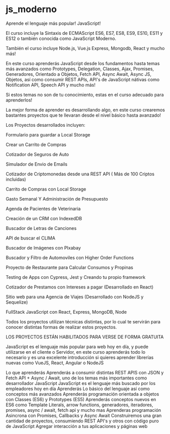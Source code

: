 # js_moderno

Aprende el lenguaje más popular! JavaScript!

El curso incluye la Sintaxis de ECMAScript ES6, ES7, ES8, ES9, ES10, ES11 y ES12 o también conocida como JavaScript Moderno.

También el curso incluye Node.js, Vue.js Express, Mongodb, React  y mucho más!

En este curso aprenderás JavaScript desde los fundamentos hasta temas más avanzados como Prototypes, Delegation, Classes, Ajax, Promises, Generadores, Orientado a Objetos, Fetch API, Async Await, Async JS, Objetos, así como consumir REST APIs, API's de JavaScript nátivas como Notification API, Speech API y mucho más!

Si estos temas no son de tu conocimiento, estas en el curso adecuado para aprenderlos!

La mejor forma de aprender es desarrollando algo, en este curso crearemos bastantes proyectos que te llevaran desde el nivel básico hasta avanzado!

Los Proyectos desarrollados incluyen:

Formulario para guardar a Local Storage

Crear un Carrito de Compras

Cotizador de Seguros de Auto

Simulador de Envio de Emails

Cotizador de Criptomonedas desde una REST API ( Más de 100 Criptos incluidas)

Carrito de Compras con Local Storage

Gasto Semanal  Y Administración de Presupuesto

Agenda de Pacientes de Veterinaria

Creación de un CRM con IndexedDB

Buscador de Letras de Canciones

API de buscar el CLIMA

Buscador de Imágenes con PIxabay

Buscador y Filtro de Automoviles con Higher Order Functions

Proyecto de Restaurante para Calcular Consumos y Propinas

Testing de Apps con Cypress, Jest y Creando tu propio framework

Cotizador de Prestamos con Intereses a pagar (Desarrollado en React)

Sitio web para una Agencia de Viajes (Desarrollado con NodeJS y Sequelize)

FullStack JavaScript con React, Express, MongoDB, Node

Todos los proyectos utilizan técnicas distintas, por lo cual te servirán para conocer distintas formas de realizar estos proyectos.

LOS PROYECTOS ESTÁN HABILITADOS PARA VERSE DE FORMA GRATUITA

JavaScript es el lenguaje más popular para web hoy en día, y puede utilizarse en el cliente o Servidor, en este curso aprenderás todo lo necesario y es una excelente introducción si quieres aprender librerías nuevas como VueJS, React, Angular o NodeJS



Lo que aprenderás
Aprenderás a consumir distintas REST APIS con JSON y Fetch API + Async / Await, uno de los temas más importantes como desarrollador JavaScript
JavaScript es el lenguaje más buscado por los empleadores hoy en día
Aprenderás Lo básico del lenguaje así como conceptos más avanzados
Aprenderás programación orientada a objetos con Classes (ES6) y Prototypes (ES5)
Aprenderás conceptos nuevos en ES6 como Template Literals, arrow functions, generadores, iteradores, promises, async / await, fetch api y mucho mas
Aprenderas programación Asincrona con Promises, Callbacks y Async Await
Construiremos una gran cantidad de proyectos, consumiendo REST API's y otros con código puro de JavaScript
Agregar interacción a tus aplicaciones y páginas web
